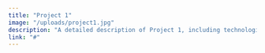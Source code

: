 ```yaml
---
title: "Project 1"
image: "/uploads/project1.jpg"
description: "A detailed description of Project 1, including technologies used and your role in the development process."
link: "#"
---
```

